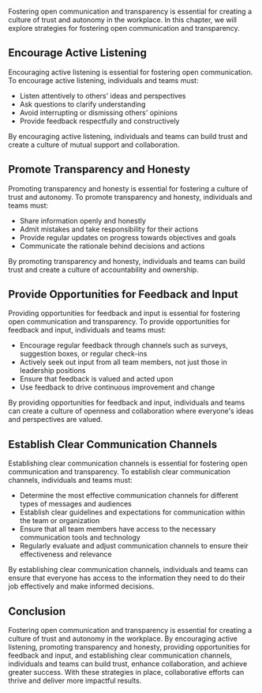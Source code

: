 
Fostering open communication and transparency is essential for creating a culture of trust and autonomy in the workplace. In this chapter, we will explore strategies for fostering open communication and transparency.

Encourage Active Listening
--------------------------

Encouraging active listening is essential for fostering open communication. To encourage active listening, individuals and teams must:

* Listen attentively to others' ideas and perspectives
* Ask questions to clarify understanding
* Avoid interrupting or dismissing others' opinions
* Provide feedback respectfully and constructively

By encouraging active listening, individuals and teams can build trust and create a culture of mutual support and collaboration.

Promote Transparency and Honesty
--------------------------------

Promoting transparency and honesty is essential for fostering a culture of trust and autonomy. To promote transparency and honesty, individuals and teams must:

* Share information openly and honestly
* Admit mistakes and take responsibility for their actions
* Provide regular updates on progress towards objectives and goals
* Communicate the rationale behind decisions and actions

By promoting transparency and honesty, individuals and teams can build trust and create a culture of accountability and ownership.

Provide Opportunities for Feedback and Input
--------------------------------------------

Providing opportunities for feedback and input is essential for fostering open communication and transparency. To provide opportunities for feedback and input, individuals and teams must:

* Encourage regular feedback through channels such as surveys, suggestion boxes, or regular check-ins
* Actively seek out input from all team members, not just those in leadership positions
* Ensure that feedback is valued and acted upon
* Use feedback to drive continuous improvement and change

By providing opportunities for feedback and input, individuals and teams can create a culture of openness and collaboration where everyone's ideas and perspectives are valued.

Establish Clear Communication Channels
--------------------------------------

Establishing clear communication channels is essential for fostering open communication and transparency. To establish clear communication channels, individuals and teams must:

* Determine the most effective communication channels for different types of messages and audiences
* Establish clear guidelines and expectations for communication within the team or organization
* Ensure that all team members have access to the necessary communication tools and technology
* Regularly evaluate and adjust communication channels to ensure their effectiveness and relevance

By establishing clear communication channels, individuals and teams can ensure that everyone has access to the information they need to do their job effectively and make informed decisions.

Conclusion
----------

Fostering open communication and transparency is essential for creating a culture of trust and autonomy in the workplace. By encouraging active listening, promoting transparency and honesty, providing opportunities for feedback and input, and establishing clear communication channels, individuals and teams can build trust, enhance collaboration, and achieve greater success. With these strategies in place, collaborative efforts can thrive and deliver more impactful results.
